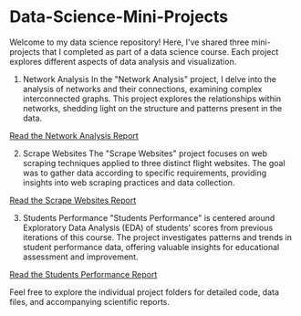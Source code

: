 # Data-Science-Mini-Projects

Welcome to my data science repository! Here, I've shared three mini-projects that I completed as part of a data science course. Each project explores different aspects of data analysis and visualization.

1. Network Analysis
In the "Network Analysis" project, I delve into the analysis of networks and their connections, examining complex interconnected graphs. This project explores the relationships within networks, shedding light on the structure and patterns present in the data.

[Read the Network Analysis Report](https://github.com/naimur978/Data-Science-Mini-Projects/blob/main/Network%20Analysis/Scientific%20Report.pdf)

2. Scrape Websites
The "Scrape Websites" project focuses on web scraping techniques applied to three distinct flight websites. The goal was to gather data according to specific requirements, providing insights into web scraping practices and data collection.

[Read the Scrape Websites Report](https://github.com/naimur978/Data-Science-Mini-Projects/blob/main/Scrape%20Websites/scientific%20report.pdf)

3. Students Performance
"Students Performance" is centered around Exploratory Data Analysis (EDA) of students' scores from previous iterations of this course. The project investigates patterns and trends in student performance data, offering valuable insights for educational assessment and improvement.

[Read the Students Performance Report](https://github.com/naimur978/Data-Science-Mini-Projects/blob/main/Students%20Performance/Scientific%20Report.pdf)

Feel free to explore the individual project folders for detailed code, data files, and accompanying scientific reports.